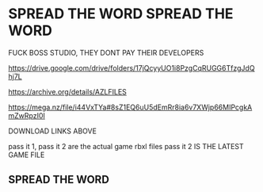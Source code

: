 # SPREAD THE WORD SPREAD THE WORD
FUCK BOSS STUDIO, THEY DONT PAY THEIR DEVELOPERS

https://drive.google.com/drive/folders/17jQcyyUO1i8PzgCqRUGG6TfzgJdQhj7L


https://archive.org/details/AZLFILES
 
https://mega.nz/file/i44VxTYa#8sZ1EQ6uU5dEmRr8ia6v7XWjp66MIPcgkAmZwRpzI0I

DOWNLOAD LINKS ABOVE

pass it 1, pass it 2 are the actual game rbxl files
pass it 2 IS THE LATEST GAME FILE
## SPREAD THE WORD
